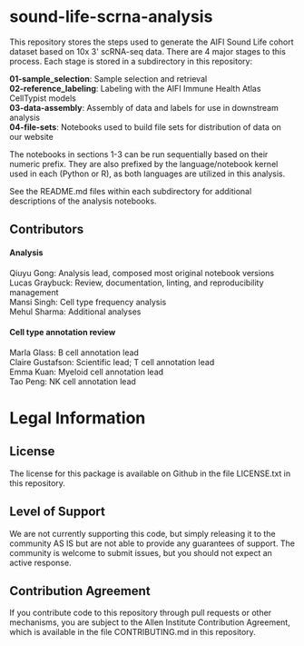 # sound-life-scrna-analysis

This repository stores the steps used to generate the AIFI Sound Life cohort dataset based on 10x 3' scRNA-seq data. There are 4 major stages to this process. Each stage is stored in a subdirectory in this repository:

**01-sample_selection**: Sample selection and retrieval  
**02-reference_labeling**: Labeling with the AIFI Immune Health Atlas CellTypist models  
**03-data-assembly**: Assembly of data and labels for use in downstream analysis  
**04-file-sets**: Notebooks used to build file sets for distribution of data on our website  

The notebooks in sections 1-3 can be run sequentially based on their numeric prefix. They are also prefixed by the language/notebook kernel used in each (Python or R), as both languages are utilized in this analysis.

See the README.md files within each subdirectory for additional descriptions of the analysis notebooks.

## Contributors

#### Analysis

Qiuyu Gong: Analysis lead, composed most original notebook versions  
Lucas Graybuck: Review, documentation, linting, and reproducibility management  
Mansi Singh: Cell type frequency analysis  
Mehul Sharma: Additional analyses

#### Cell type annotation review

Marla Glass: B cell annotation lead  
Claire Gustafson: Scientific lead; T cell annotation lead  
Emma Kuan: Myeloid cell annotation lead  
Tao Peng: NK cell annotation lead

<a id="legal_info"></a>

# Legal Information

<a id="license"></a>

## License

The license for this package is available on Github in the file LICENSE.txt in this repository.

<a id="support"></a>

## Level of Support

We are not currently supporting this code, but simply releasing it to the community AS IS but are not able to provide any guarantees of support. The community is welcome to submit issues, but you should not expect an active response.

<a id="contrib"></a>

## Contribution Agreement

If you contribute code to this repository through pull requests or other mechanisms, you are subject to the Allen Institute Contribution Agreement, which is available in the file CONTRIBUTING.md in this repository.
